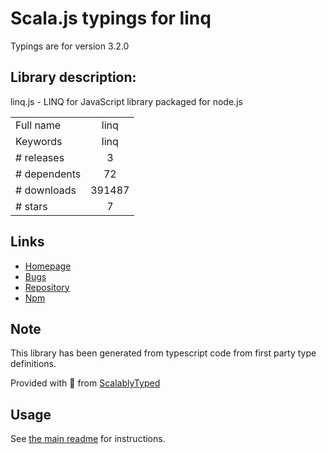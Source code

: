 
# Scala.js typings for linq

Typings are for version 3.2.0

## Library description:
linq.js - LINQ for JavaScript library packaged for node.js

|                    |                 |
| ------------------ | :-------------: |
| Full name          | linq |
| Keywords           | linq |
| # releases         | 3 |
| # dependents       | 72 |
| # downloads        | 391487 |
| # stars            | 7 |

## Links
- [Homepage](https://github.com/mihaifm/linq)
- [Bugs](https://github.com/mihaifm/linq/issues)
- [Repository](https://github.com/mihaifm/linq)
- [Npm](https://www.npmjs.com/package/linq)
    


## Note
This library has been generated from typescript code from first party type definitions.

Provided with :purple_heart: from [ScalablyTyped](https://github.com/oyvindberg/ScalablyTyped)

## Usage
See [the main readme](../../readme.md) for instructions.


